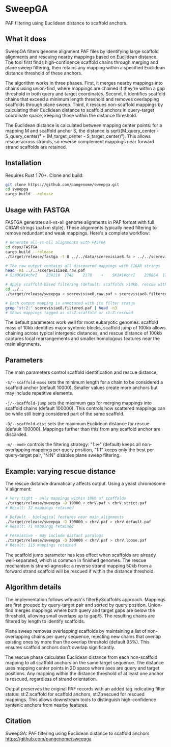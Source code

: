 # SweepGA

PAF filtering using Euclidean distance to scaffold anchors.

## What it does

SweepGA filters genome alignment PAF files by identifying large scaffold alignments and rescuing nearby mappings based on Euclidean distance. The tool first finds high-confidence scaffold chains through merging and plane sweep filtering, then retains any mapping within a specified Euclidean distance threshold of these anchors.

The algorithm works in three phases. First, it merges nearby mappings into chains using union-find, where mappings are chained if they're within a gap threshold in both query and target coordinates. Second, it identifies scaffold chains that exceed a minimum length threshold and removes overlapping scaffolds through plane sweep. Third, it rescues non-scaffold mappings by calculating their Euclidean distance to scaffold anchors in query-target coordinate space, keeping those within the distance threshold.

The Euclidean distance is calculated between mapping center points: for a mapping M and scaffold anchor S, the distance is sqrt((M_query_center - S_query_center)² + (M_target_center - S_target_center)²). This allows rescue across strands, so reverse complement mappings near forward strand scaffolds are retained.

## Installation

Requires Rust 1.70+. Clone and build:

```bash
git clone https://github.com/pangenome/sweepga.git
cd sweepga
cargo build --release
```

## Usage with FASTGA

FASTGA generates all-vs-all genome alignments in PAF format with full CIGAR strings (pafxm style). These alignments typically need filtering to remove redundant and weak mappings. Here's a complete workflow:

```bash
# Generate all-vs-all alignments with FASTGA
cd deps/FASTGA
cargo build --release
./target/release/fastga -t 8 ../../data/scerevisiae8.fa > ../../scerevisiae8.raw.paf

# The raw output contains all discovered mappings with CIGAR strings
head -n1 ../../scerevisiae8.raw.paf
# S288C#1#chrI    230218  1748    2170    +    SK1#1#chrI    228864  1742    2164    422    422    60    NM:i:0    cg:Z:422M

# Apply scaffold-based filtering (default: scaffolds >10kb, rescue within 100kb)
cd ../..
./target/release/sweepga < scerevisiae8.raw.paf > scerevisiae8.filtered.paf

# Each output mapping is annotated with its filter status
grep "st:Z:" scerevisiae8.filtered.paf | head -n3
# Shows mappings tagged as st:Z:scaffold or st:Z:rescued
```

The default parameters work well for most eukaryotic genomes: scaffold mass of 10kb identifies major syntenic blocks, scaffold jump of 100kb allows chaining across typical intergenic distances, and rescue distance of 100kb captures local rearrangements and smaller homologous features near the main alignments.

## Parameters

The main parameters control scaffold identification and rescue distance:

`-S/--scaffold-mass` sets the minimum length for a chain to be considered a scaffold anchor (default 10000). Smaller values create more anchors but may include repetitive elements.

`-j/--scaffold-jump` sets the maximum gap for merging mappings into scaffold chains (default 100000). This controls how scattered mappings can be while still being considered part of the same scaffold.

`-D/--scaffold-dist` sets the maximum Euclidean distance for rescue (default 100000). Mappings further than this from any scaffold anchor are discarded.

`-m/--mode` controls the filtering strategy: "1:∞" (default) keeps all non-overlapping mappings per query position, "1:1" keeps only the best per query-target pair, "N:N" disables plane sweep filtering.

## Example: varying rescue distance

The rescue distance dramatically affects output. Using a yeast chromosome V alignment:

```bash
# Very tight - only mappings within 10kb of scaffolds
./target/release/sweepga -D 10000 < chrV.paf > chrV.strict.paf
# Result: 32 mappings retained

# Default - biological features near main alignments
./target/release/sweepga -D 100000 < chrV.paf > chrV.default.paf
# Result: 71 mappings retained

# Permissive - may include distant paralogs
./target/release/sweepga -D 300000 < chrV.paf > chrV.loose.paf
# Result: 115 mappings retained
```

The scaffold jump parameter has less effect when scaffolds are already well-separated, which is common in finished genomes. The rescue mechanism is strand-agnostic: a reverse strand mapping 50kb from a forward strand scaffold will be rescued if within the distance threshold.

## Algorithm details

The implementation follows wfmash's filterByScaffolds approach. Mappings are first grouped by query-target pair and sorted by query position. Union-find merges mappings where both query and target gaps are below the threshold, allowing small overlaps up to gap/5. The resulting chains are filtered by length to identify scaffolds.

Plane sweep removes overlapping scaffolds by maintaining a list of non-overlapping chains per query sequence, rejecting new chains that overlap existing ones by more than the overlap threshold (default 95%). This ensures scaffold anchors don't overlap significantly.

The rescue phase calculates Euclidean distance from each non-scaffold mapping to all scaffold anchors on the same target sequence. The distance uses mapping center points in 2D space where axes are query and target positions. Any mapping within the distance threshold of at least one anchor is rescued, regardless of strand orientation.

Output preserves the original PAF records with an added tag indicating filter status: st:Z:scaffold for scaffold anchors, st:Z:rescued for rescued mappings. This allows downstream tools to distinguish high-confidence syntenic anchors from nearby features.

## Citation

SweepGA: PAF filtering using Euclidean distance to scaffold anchors
https://github.com/pangenome/sweepga